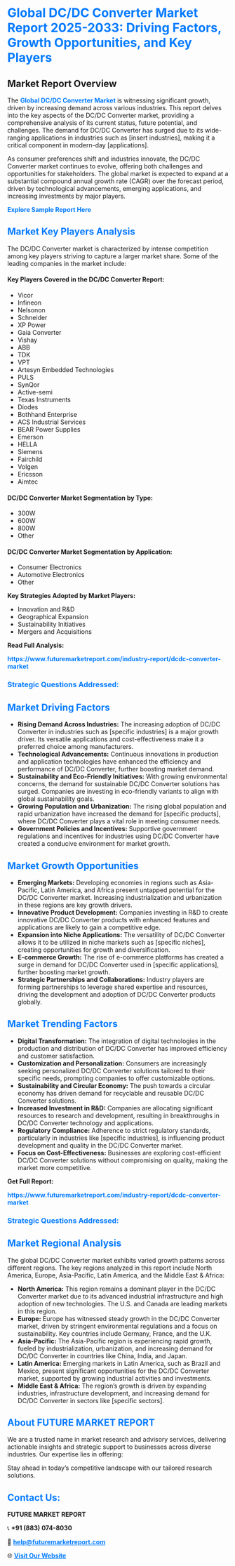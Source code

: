 <h1 style="color: #007BFF;">Global DC/DC Converter Market Report 2025-2033: Driving Factors, Growth Opportunities, and Key Players</h1>

<section id="overview">
<h2>Market Report Overview</h2>
<p>The <a href="https://www.futuremarketreport.com/industry-report/dcdc-converter-market" style="color: #007BFF; text-decoration: none;"><strong>Global DC/DC Converter Market</strong></a> is witnessing significant growth, driven by increasing demand across various industries. This report delves into the key aspects of the DC/DC Converter market, providing a comprehensive analysis of its current status, future potential, and challenges. The demand for DC/DC Converter has surged due to its wide-ranging applications in industries such as [insert industries], making it a critical component in modern-day [applications].</p>
<p>As consumer preferences shift and industries innovate, the DC/DC Converter market continues to evolve, offering both challenges and opportunities for stakeholders. The global market is expected to expand at a substantial compound annual growth rate (CAGR) over the forecast period, driven by technological advancements, emerging applications, and increasing investments by major players.</p>
</section>

<section id="overview">
<p><a href="https://www.futuremarketreport.com/request-sample/reportId=103739" style="color: #007BFF; text-decoration: none;"><strong>Explore Sample Report Here</strong></a></p>
</section>

<section id="key-players">
<h2 style="color: #007BFF;">Market Key Players Analysis</h2>
<p>The DC/DC Converter market is characterized by intense competition among key players striving to capture a larger market share. Some of the leading companies in the market include:</p>
<h4>Key Players Covered in the DC/DC Converter Report:</h4>
<ul><li>Vicor</li><li>Infineon</li><li>Nelsonon</li><li>Schneider</li><li>XP Power</li><li>Gaia Converter</li><li>Vishay</li><li>ABB</li><li>TDK</li><li>VPT</li><li>Artesyn Embedded Technologies</li><li>PULS</li><li>SynQor</li><li>Active-semi</li><li>Texas Instruments</li><li>Diodes</li><li>Bothhand Enterprise</li><li>ACS Industrial Services</li><li>BEAR Power Supplies</li><li>Emerson</li><li>HELLA</li><li>Siemens</li><li>Fairchild</li><li>Volgen</li><li>Ericsson</li><li>Aimtec</li></ul>
<h4>DC/DC Converter Market Segmentation by Type:</h4>
<ul><li>300W</li><li>600W</li><li>800W</li><li>Other</li></ul>

<h4>DC/DC Converter Market Segmentation by Application:</h4>
<ul><li>Consumer Electronics</li><li>Automotive Electronics</li><li>Other</li></ul>
<p><strong>Key Strategies Adopted by Market Players:</strong></p>
<ul>
<li>Innovation and R&D</li>
<li>Geographical Expansion</li>
<li>Sustainability Initiatives</li>
<li>Mergers and Acquisitions</li>
</ul>
</section>

<section>
<p><strong>Read Full Analysis: </strong></p><a href="https://www.futuremarketreport.com/industry-report/dcdc-converter-market" style="color: #007BFF; text-decoration: none;"><strong>https://www.futuremarketreport.com/industry-report/dcdc-converter-market</strong></a>
<h3 style="color: #007BFF;">Strategic Questions Addressed:</h3>
</section>

<section id="driving-factors">
<h2 style="color: #007BFF;">Market Driving Factors</h2>
<ul>
<li><strong>Rising Demand Across Industries:</strong> The increasing adoption of DC/DC Converter in industries such as [specific industries] is a major growth driver. Its versatile applications and cost-effectiveness make it a preferred choice among manufacturers.</li>
<li><strong>Technological Advancements:</strong> Continuous innovations in production and application technologies have enhanced the efficiency and performance of DC/DC Converter, further boosting market demand.</li>
<li><strong>Sustainability and Eco-Friendly Initiatives:</strong> With growing environmental concerns, the demand for sustainable DC/DC Converter solutions has surged. Companies are investing in eco-friendly variants to align with global sustainability goals.</li>
<li><strong>Growing Population and Urbanization:</strong> The rising global population and rapid urbanization have increased the demand for [specific products], where DC/DC Converter plays a vital role in meeting consumer needs.</li>
<li><strong>Government Policies and Incentives:</strong> Supportive government regulations and incentives for industries using DC/DC Converter have created a conducive environment for market growth.</li>
</ul>
</section>

<section id="growth-opportunities">
<h2 style="color: #007BFF;">Market Growth Opportunities</h2>
<ul>
<li><strong>Emerging Markets:</strong> Developing economies in regions such as Asia-Pacific, Latin America, and Africa present untapped potential for the DC/DC Converter market. Increasing industrialization and urbanization in these regions are key growth drivers.</li>
<li><strong>Innovative Product Development:</strong> Companies investing in R&D to create innovative DC/DC Converter products with enhanced features and applications are likely to gain a competitive edge.</li>
<li><strong>Expansion into Niche Applications:</strong> The versatility of DC/DC Converter allows it to be utilized in niche markets such as [specific niches], creating opportunities for growth and diversification.</li>
<li><strong>E-commerce Growth:</strong> The rise of e-commerce platforms has created a surge in demand for DC/DC Converter used in [specific applications], further boosting market growth.</li>
<li><strong>Strategic Partnerships and Collaborations:</strong> Industry players are forming partnerships to leverage shared expertise and resources, driving the development and adoption of DC/DC Converter products globally.</li>
</ul>
</section>

<section id="trending-factors">
<h2 style="color: #007BFF;">Market Trending Factors</h2>
<ul>
<li><strong>Digital Transformation:</strong> The integration of digital technologies in the production and distribution of DC/DC Converter has improved efficiency and customer satisfaction.</li>
<li><strong>Customization and Personalization:</strong> Consumers are increasingly seeking personalized DC/DC Converter solutions tailored to their specific needs, prompting companies to offer customizable options.</li>
<li><strong>Sustainability and Circular Economy:</strong> The push towards a circular economy has driven demand for recyclable and reusable DC/DC Converter solutions.</li>
<li><strong>Increased Investment in R&D:</strong> Companies are allocating significant resources to research and development, resulting in breakthroughs in DC/DC Converter technology and applications.</li>
<li><strong>Regulatory Compliance:</strong> Adherence to strict regulatory standards, particularly in industries like [specific industries], is influencing product development and quality in the DC/DC Converter market.</li>
<li><strong>Focus on Cost-Effectiveness:</strong> Businesses are exploring cost-efficient DC/DC Converter solutions without compromising on quality, making the market more competitive.</li>
</ul>
</section>

<section>
<p><strong>Get Full Report: </strong></p><a href="https://www.futuremarketreport.com/industry-report/dcdc-converter-market" style="color: #007BFF; text-decoration: none;"><strong>https://www.futuremarketreport.com/industry-report/dcdc-converter-market</strong></a>
<h3 style="color: #007BFF;">Strategic Questions Addressed:</h3>
</section>


<section id="regional-analysis">
<h2 style="color: #007BFF;">Market Regional Analysis</h2>
<p>The global DC/DC Converter market exhibits varied growth patterns across different regions. The key regions analyzed in this report include North America, Europe, Asia-Pacific, Latin America, and the Middle East & Africa:</p>
<ul>
<li><strong>North America:</strong> This region remains a dominant player in the DC/DC Converter market due to its advanced industrial infrastructure and high adoption of new technologies. The U.S. and Canada are leading markets in this region.</li>
<li><strong>Europe:</strong> Europe has witnessed steady growth in the DC/DC Converter market, driven by stringent environmental regulations and a focus on sustainability. Key countries include Germany, France, and the U.K.</li>
<li><strong>Asia-Pacific:</strong> The Asia-Pacific region is experiencing rapid growth, fueled by industrialization, urbanization, and increasing demand for DC/DC Converter in countries like China, India, and Japan.</li>
<li><strong>Latin America:</strong> Emerging markets in Latin America, such as Brazil and Mexico, present significant opportunities for the DC/DC Converter market, supported by growing industrial activities and investments.</li>
<li><strong>Middle East & Africa:</strong> The region’s growth is driven by expanding industries, infrastructure development, and increasing demand for DC/DC Converter in sectors like [specific sectors].</li>
</ul>
</section>

<footer>
<h2 style="color: #007BFF;">About FUTURE MARKET REPORT</h2>
<p>We are a trusted name in market research and advisory services, delivering actionable insights and strategic support to businesses across diverse industries. Our expertise lies in offering:</p>

<p>Stay ahead in today’s competitive landscape with our tailored research solutions.</p>

<h2 style="color: #007BFF;">Contact Us:</h2>
<p><strong>FUTURE MARKET REPORT</strong></p>
<p>📞 <strong>+91 (883) 074-8030</strong></p>
<p>📧 <strong><a href="mailto:help@futuremarketreport.com" style="color: #007BFF;">help@futuremarketreport.com</a></strong></p>
<p>🌐 <strong><a href="https://www.futuremarketreport.com/" style="color: #007BFF;">Visit Our Website</a></strong></p>
</footer>